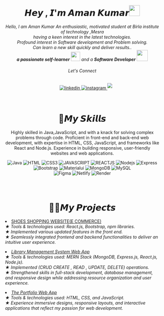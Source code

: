 
<h1 align="center"><b>𝙃𝙚𝙮 , 𝙄'𝙢 𝘼𝙢𝙖𝙣 𝙆𝙪𝙢𝙖𝙧</b><img src="https://media.giphy.com/media/hvRJCLFzcasrR4ia7z/giphy.gif" width="35"></h1>


<p align="center">
  <em>
    Hello, I am Aman Kumar An enthusiastic, motivated student at Birla institute of technology ,Mesra <br> having a keen interest in the latest technologies.<br> Profound interest in Software development and Problem solving. <br>Can learn a new skill quickly and deliver results.. <br> 
    <b>a passionate self-learner</b> <img src="https://github.com/TheDudeThatCode/TheDudeThatCode/blob/master/Assets/Developer.gif" width="30px"> and a <b>Software Developer</b>&nbsp;<img src="https://github.com/TheDudeThatCode/TheDudeThatCode/blob/master/Assets/Designer.gif" width="36px"><br><h6 align="center">Let's Connect</h6>
  </em> 
  <div>
	  
<div align='center'>
<ul>
<a href="https://linkedin.com/in/0xabdulkhalid" target="_blank">
<img src="https://img.shields.io/badge/linkedin:  amansinha0401-%2300acee.svg?color=405DE6&style=for-the-badge&logo=linkedin&logoColor=white" alt=linkedin style="margin-bottom: 5px;"/>
</a>
<a href="https://www.instagram.com/amansinha_555/" target="_blank">
<img src="https://img.shields.io/badge/instagram:  amansinha_555-%2300acee.svg?color=darkblue&style=for-the-badge&logo=instagram&logoColor=white" alt=instagram style="margin-bottom: 5px;"/>
</a>
<a href="mailto:amansinha0401@gmail.com" target="_blank">
<img src="https://img.shields.io/badge/gmail:  amansinha0401-%23EA4335.svg?style=for-the-badge&logo=gmail&logoColor=white" t=mail style="margin-bottom: 5px;" />
</a>
<br>
  </div>
<br>




## <h1 align="center"><b>💼𝙈𝙮 𝙎𝙠𝙞𝙡𝙡𝙨</b></h1>

<div align="center">
	Highly skilled in Java,JavaScript, and  with a knack for solving complex problems through code. Proficient in front-end and back-end web development, with expertise in HTML, CSS, JavaScript, and frameworks like React and Node.js. Experience in building responsive, user-friendly websites and web applications.
	<br>
	
![Java](https://img.shields.io/badge/java-%23ED8B00.svg?style=for-the-badge&logo=java&logoColor=white) 
![HTML](https://img.shields.io/badge/HTML-brown.svg?style=for-the-badge&logo=HTML&logoColor=%23F7DF1E) 
![CSS3](https://img.shields.io/badge/css3-%231572B6.svg?style=for-the-badge&logo=css3&logoColor=white) 
![JAVASCRIPT](https://img.shields.io/badge/JAVASCRIPT-%23E34F26.svg?style=for-the-badge&logo=JAVASCRIPT&logoColor=white) 
![REACTJS](https://img.shields.io/badge/REACTJS-%23430098.svg?style=for-the-badge&logo=REACTJS&logoColor=white) 
![Nodejs](https://img.shields.io/badge/Nodejs-%2320232a.svg?style=for-the-badge&logo=Node&logoColor=%2361DAFB) 
![Express](https://img.shields.io/badge/Express-darkblue.svg?style=for-the-badge&logo=Express&logoColor=white) 
![Bootstrap](https://img.shields.io/badge/bootstrap-%23563D7C.svg?style=for-the-badge&logo=bootstrap&logoColor=white) 
![Materialui](https://img.shields.io/badge/Materialui-blue.svg?style=for-the-badge&logo=Materialui&logoColor=white) 
![MongoDB](https://img.shields.io/badge/MongoDB-CC2927?style=for-the-badge&logo=MongoDB&logoColor=white) 
![MySQL](https://img.shields.io/badge/mysql-%2300f.svg?style=for-the-badge&logo=mysql&logoColor=white) 	
![Figma](https://img.shields.io/badge/figma-maroon.svg?style=for-the-badge&logo=figma&logoColor=white) 
![Netlify](https://img.shields.io/badge/netlify-%23000000.svg?style=for-the-badge&logo=netlify&logoColor=#00C7B7) 
![Render](https://img.shields.io/badge/Render-31A8FF.svg?style=for-the-badge&logo=Render&logoColor=white)
</div>
<br>
<br>






## <h1 align="center"><b>👨‍💻𝙈𝙮 𝙋𝙧𝙤𝙟𝙚𝙘𝙩𝙨 </b></h1>

<div><li>
  <a href="https://github.com/amansinha0401/Shoes_Shopping">SHOES SHOPPING WEBSITE(E COMMERCE)</a>
  <br>
  <ul style="list-style: none; padding-left: 0;">
    <i>★ Tools & technologies used: React.js, Bootstrap, npm libraries.</br>
    <i>★ Implemented various updated features in the front end.</br>
    <i>★ Seamlessly integrated frontend and backend functionalities to deliver an intuitive user experience.</br>
  </ul>
</li>

<li>
  <a href="https://github.com/amansinha0401/Library_mangement_system">Library Management System Web App</a>
  <br>
  <ul style="list-style: none; padding-left: 0;">
    <i>★ Tools & technologies used: MERN Stack (MongoDB, Express.js, React.js, Node.js).</br>
    <i>★ Implemented (CRUD CREATE , READ , UPDATE, DELETE) operations.</br>
    <i>★ Strengthened skills in full-stack development, database management, and responsive design while addressing resource organization and user experience.</br>
  </ul>
</li>
</div>


<li>
  <a href="https://github.com/amansinha0401/Portfoliodemo">The Portfolio Web App</a>
  <br>
  <ul style="list-style: none; padding-left: 0;">
    <i>★ Tools & technologies used: HTML, CSS, and JavaScript.</br>
    <i>★ Experience immersive designs, responsive layouts, and interactive applications that reflect my passion for
web development.</br>
  </ul>
</li>


<br>
<br>








